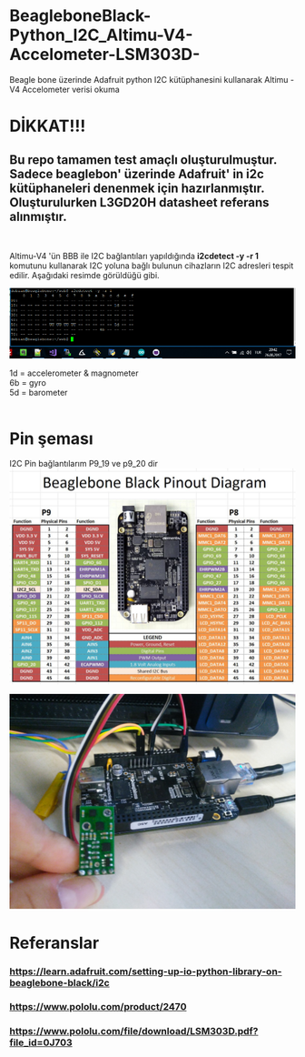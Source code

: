 # BeagleboneBlack-Python_I2C_Altimu-V4-Accelometer-LSM303D-
Beagle bone üzerinde Adafruit python I2C  kütüphanesini kullanarak Altimu -V4 Accelometer verisi okuma

# DİKKAT!!!<br>
## Bu repo tamamen test amaçlı oluşturulmuştur. Sadece beaglebon' üzerinde Adafruit' in i2c kütüphaneleri denenmek için hazırlanmıştır. Oluşturulurken L3GD20H datasheet referans alınmıştır. 
<br>

Altimu-V4 'ün BBB ile I2C  bağlantıları yapıldığında **i2cdetect -y -r 1** komutunu kullanarak I2C yoluna bağlı bulunun cihazların I2C adresleri tespit edilir.
Aşağıdaki resimde görüldüğü gibi.<br>

![Screen Shot](https://github.com/zafersn/BeagleboneBlack-Python_I2C_Altimu-V4-GYRO--L3GD20H-/blob/master/img/1.png)<br>

1d = accelerometer & magnometer<br>
6b = gyro <br>
5d = barometer<br>
<br>

# Pin şeması 
I2C Pin bağlantılarım P9_19 ve p9_20 dir
![Screen Shot](https://github.com/zafersn/BeagleboneBlack-Python_I2C_Altimu-V4-Accelometer-LSM303D-/blob/master/img/beaglebone-black-pinout.jpg)<br>

![Screen Shot](https://github.com/zafersn/BeagleboneBlack-Python_I2C_Altimu-V4-Accelometer-LSM303D-/blob/master/img/IMG_20170826_205230.jpg)<br>

# Referanslar <br>

### https://learn.adafruit.com/setting-up-io-python-library-on-beaglebone-black/i2c

### https://www.pololu.com/product/2470

### https://www.pololu.com/file/download/LSM303D.pdf?file_id=0J703

